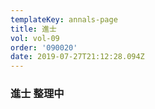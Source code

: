 ```yaml
---
templateKey: annals-page
title: 進士
vol: vol-09
order: '090020'
date: 2019-07-27T21:12:28.094Z
---
```

### 進士 整理中
